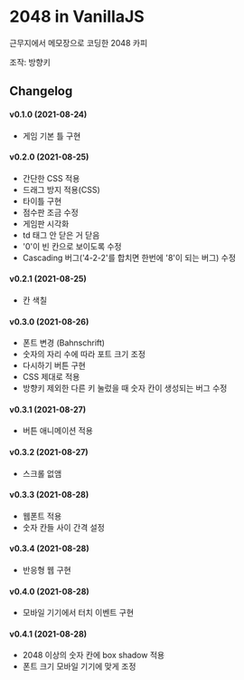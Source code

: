 # 2048 in VanillaJS

근무지에서 메모장으로 코딩한 2048 카피

조작: 방향키

## Changelog

#### v0.1.0 (2021-08-24)

- 게임 기본 틀 구현

#### v0.2.0 (2021-08-25)

- 간단한 CSS 적용
- 드래그 방지 적용(CSS)
- 타이틀 구현
- 점수판 조금 수정
- 게임판 시각화
- td 태그 안 닫은 거 닫음
- '0'이 빈 칸으로 보이도록 수정
- Cascading 버그('4-2-2'를 합치면 한번에 '8'이 되는 버그) 수정

#### v0.2.1 (2021-08-25)

- 칸 색칠

#### v0.3.0 (2021-08-26)

- 폰트 변경 (Bahnschrift)
- 숫자의 자리 수에 따라 포트 크기 조정
- 다시하기 버튼 구현
- CSS 제대로 적용
- 방향키 제외한 다른 키 눌렀을 때 숫자 칸이 생성되는 버그 수정

#### v0.3.1 (2021-08-27)

- 버튼 애니메이션 적용

#### v0.3.2 (2021-08-27)

- 스크롤 없앰

#### v0.3.3 (2021-08-28)

- 웹폰트 적용
- 숫자 칸들 사이 간격 설정

#### v0.3.4 (2021-08-28)

- 반응형 웹 구현

#### v0.4.0 (2021-08-28)

- 모바일 기기에서 터치 이벤트 구현

#### v0.4.1 (2021-08-28)

- 2048 이상의 숫자 칸에 box shadow 적용
- 폰트 크기 모바일 기기에 맞게 조정
